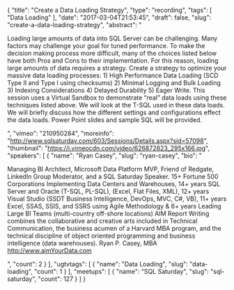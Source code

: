 {
  "title": "Create a Data Loading Strategy",
  "type": "recording",
  "tags": [
    "Data Loading"
  ],
  "date": "2017-03-04T21:53:45",
  "draft": false,
  "slug": "create-a-data-loading-strategy",
  "abstract": "<p>Loading large amounts of data into SQL Server can be challenging. Many factors may challenge your goal for tuned performance. To make the decision making process more difficult, many of the choices listed below have both Pros and Cons to their implementation. For this reason, loading large amounts of data requires a strategy. Create a strategy to optimize your massive data loading processes: 1) High Performance Data Loading (SCD Type II and Type I using checksums) 2) Minimal Logging and Bulk Loading 3) Indexing Considerations 4) Delayed Durability 5) Eager Write. This session uses a Virtual Sandbox to demonstrate “real” data loads using these techniques listed above. We will look at the T-SQL used in these data loads. We will briefly discuss how the different settings and configurations effect the data loads. Power Point slides and sample SQL will be provided.</p>",
  "vimeo": "210950284",
  "moreinfo": "http://www.sqlsaturday.com/603/Sessions/Details.aspx?sid=57098",
  "thumbnail": "https://i.vimeocdn.com/video/626872823_295x166.jpg",
  "speakers": [
    {
      "name": "Ryan Casey",
      "slug": "ryan-casey",
      "bio": "<p>Managing BI Architect, Microsoft Data Platform MVP, Friend of Redgate, LinkedIn Group Moderator, and a SQL Saturday Speaker. 15+ Fortune 500 Corporations Implementing Data Centers and Warehouses, 14+ years SQL Server and Oracle (T-SQL, PL-SQL), (Excel, Flat Files, XML), 12+ years Visual Studio (SSDT Business Intelligence, DevOps, MVC, C#, VB), 11+ years Excel, SSAS, SSIS, and SSRS using Agile Methodology & 6+ years Leading Large BI Teams (multi-country off-shore locations) AIM Report Writing combines the collaborative and creative arts included in Technical Communication, the business acumen of a Harvard MBA program, and the technical discipline of object oriented programming and business intelligence (data warehouses). Ryan P. Casey, MBA  http://www.aimYourData.com</p>",
      "count": 2
    }
  ],
  "ugtvtags": [
    {
      "name": "Data Loading",
      "slug": "data-loading",
      "count": 1
    }
  ],
  "meetups": [
    {
      "name": "SQL Saturday",
      "slug": "sql-saturday",
      "count": 127
    }
  ]
}